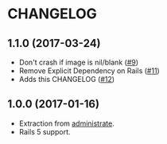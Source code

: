 # CHANGELOG

## 1.1.0 (2017-03-24)

* Don't crash if image is nil/blank ([#9][])
* Remove Explicit Dependency on Rails ([#11][])
* Adds this CHANGELOG ([#12][])

[#9]: https://github.com/thoughtbot/administrate-field-image/pull/9
[#11]: https://github.com/thoughtbot/administrate-field-image/pull/11
[#12]: https://github.com/thoughtbot/administrate-field-image/pull/12

## 1.0.0 (2017-01-16)

* Extraction from [administrate][].
* Rails 5 support.

[administrate]: https://github.com/thoughtbot/administrate

